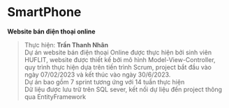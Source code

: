 # SmartPhone
**Website bán điện thoại online**  
> Thực hiện: **Trần Thanh Nhân**  
Dự án website bán điện thoại Online được thực hiện bởi sinh viên HUFLIT, website được thiết kế bởi mô hình Model-View-Controller, quy trình thực hiện dựa trên tiến trình Scrum, project bắt đầu vào ngày 07/02/2023 và kết thúc vào ngày 30/6/2023.   
Dự án bao gồm 7 sprint tương ứng với 14 tuần thực hiện  
Dữ liệu được lưu trữ trên SQL sever, kết nối dự liệu đến project thông qua EntityFramework


